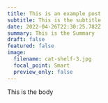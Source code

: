 ```yaml
---
title: This is an example post
subtitle: This is the subtitle
date: 2022-04-26T22:30:25.782Z
summary: This is the Summary
draft: false
featured: false
image:
  filename: cat-shelf-3.jpg
  focal_point: Smart
  preview_only: false
---
```

This is the body